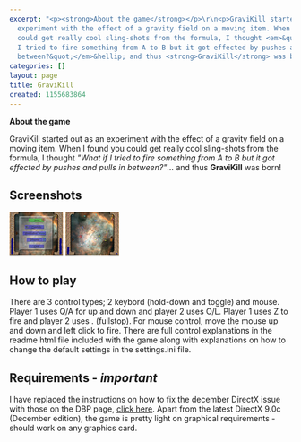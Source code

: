 ```yaml
---
excerpt: "<p><strong>About the game</strong></p>\r\n<p>GraviKill started out as an
  experiment with the effect of a gravity field on a moving item. When I found you
  could get really cool sling-shots from the formula, I thought <em>&quot;What if
  I tried to fire something from A to B but it got effected by pushes and pulls in
  between?&quot;</em>&hellip; and thus <strong>GraviKill</strong> was born!</p>\r\n"
categories: []
layout: page
title: GraviKill
created: 1155683864
---
```

<p><strong>About the game</strong></p><p>GraviKill started out as an experiment with the effect of a gravity field on a moving item. When I found you could get really cool sling-shots from the formula, I thought <em>"What if I tried to fire something from A to B but it got effected by pushes and pulls in between?"</em>… and thus <strong>GraviKill</strong> was born!</p><p><!--break--></p><h2>Screenshots</h2><p><a href="/projects/gravikill/screenshot-1" title="Screenshot 1 - Main Menu"><img alt="Screenshot 1" src="/sites/thingy-ma-jig.co.uk/files/images/ss1.thumbnail.jpg"></a> <a href="/projects/gravikill/screenshot-2" title="Screenshot 2 - In Game"><img alt="Screenshot 2" src="/sites/thingy-ma-jig.co.uk/files/images/ss2.thumbnail.jpg"></a></p><h2>How to play</h2><p>There are 3 control types; 2 keybord (hold-down and toggle) and mouse. Player 1 uses Q/A for up and down and player 2 uses O/L. Player 1 uses Z to fire and player 2 uses . (fullstop). For mouse control, move the mouse up and down and left click to fire. There are full control explanations in the readme html file included with the game along with explanations on how to change the default settings in the settings.ini file.</p><h2>Requirements - <em>important</em></h2><p>I have replaced the instructions on how to fix the december DirectX issue with those on the DBP page, <a href="/projects" title="Requirements">click here</a>. Apart from the latest DirectX 9.0c (December edition), the game is pretty light on graphical requirements - should work on any graphics card.</p>
